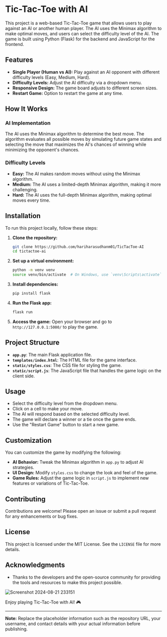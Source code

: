 # Tic-Tac-Toe with AI

This project is a web-based Tic-Tac-Toe game that allows users to play against an AI or another human player. The AI uses the Minimax algorithm to make optimal moves, and users can select the difficulty level of the AI. The game is built using Python (Flask) for the backend and JavaScript for the frontend.

## Features

- **Single Player (Human vs AI):** Play against an AI opponent with different difficulty levels (Easy, Medium, Hard).
- **Difficulty Levels:** Adjust the AI difficulty via a dropdown menu.
- **Responsive Design:** The game board adjusts to different screen sizes.
- **Restart Game:** Option to restart the game at any time.

## How It Works

### AI Implementation

The AI uses the Minimax algorithm to determine the best move. The algorithm evaluates all possible moves by simulating future game states and selecting the move that maximizes the AI's chances of winning while minimizing the opponent's chances.

### Difficulty Levels

- **Easy:** The AI makes random moves without using the Minimax algorithm.
- **Medium:** The AI uses a limited-depth Minimax algorithm, making it more challenging.
- **Hard:** The AI uses the full-depth Minimax algorithm, making optimal moves every time.

## Installation

To run this project locally, follow these steps:

1. **Clone the repository:**
   ```bash
   git clone https://github.com/hariharasudhanm01/TicTacToe-AI
   cd tictactoe-ai
   ```

2. **Set up a virtual environment:**
   ```bash
   python -m venv venv
   source venv/bin/activate  # On Windows, use `venv\Scripts\activate`
   ```

3. **Install dependencies:**
   ```bash
   pip install flask
   ```

4. **Run the Flask app:**
   ```bash
   flask run
   ```

5. **Access the game:**
   Open your browser and go to `http://127.0.0.1:5000/` to play the game.

## Project Structure

- **`app.py`**: The main Flask application file.
- **`templates/index.html`**: The HTML file for the game interface.
- **`static/styles.css`**: The CSS file for styling the game.
- **`static/script.js`**: The JavaScript file that handles the game logic on the client side.

## Usage

- Select the difficulty level from the dropdown menu.
- Click on a cell to make your move.
- The AI will respond based on the selected difficulty level.
- The game will declare a winner or a tie once the game ends.
- Use the "Restart Game" button to start a new game.

## Customization

You can customize the game by modifying the following:

- **AI Behavior:** Tweak the Minimax algorithm in `app.py` to adjust AI strategies.
- **UI Design:** Modify `styles.css` to change the look and feel of the game.
- **Game Rules:** Adjust the game logic in `script.js` to implement new features or variations of Tic-Tac-Toe.

## Contributing

Contributions are welcome! Please open an issue or submit a pull request for any enhancements or bug fixes.

## License

This project is licensed under the MIT License. See the `LICENSE` file for more details.

## Acknowledgments

- Thanks to the developers and the open-source community for providing the tools and resources to make this project possible.


![Screenshot 2024-08-21 233151](https://github.com/user-attachments/assets/4a3d77f2-5772-4d9a-9f14-84b194ded991)


Enjoy playing Tic-Tac-Toe with AI! 🎮

---

**Note:** Replace the placeholder information such as the repository URL, your username, and contact details with your actual information before publishing.
